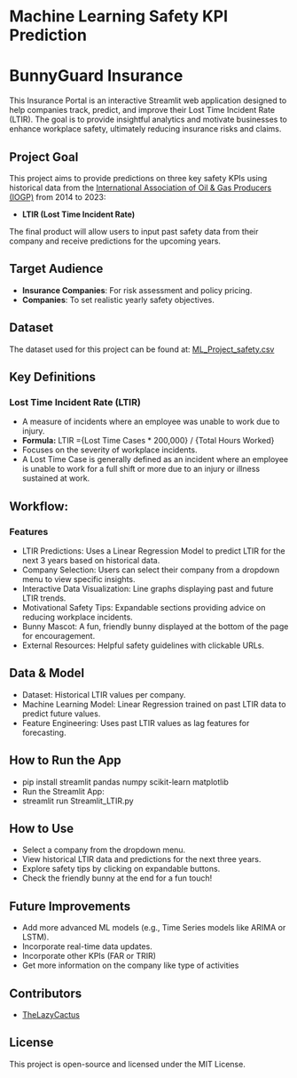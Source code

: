 # Machine Learning Safety KPI Prediction
# BunnyGuard Insurance
This Insurance Portal is an interactive Streamlit web application designed to help companies track, predict, and improve their Lost Time Incident Rate (LTIR). The goal is to provide insightful analytics and motivate businesses to enhance workplace safety, ultimately reducing insurance risks and claims.

## Project Goal
This project aims to provide predictions on three key safety KPIs using historical data from the [International Association of Oil & Gas Producers (IOGP)](w) from 2014 to 2023:
- **LTIR (Lost Time Incident Rate)**

The final product will allow users to input past safety data from their company and receive predictions for the upcoming years.

## Target Audience
- **Insurance Companies**: For risk assessment and policy pricing.
- **Companies**: To set realistic yearly safety objectives.

## Dataset
The dataset used for this project can be found at:
[ML_Project_safety.csv](https://github.com/TheLazyCactus/ML_Project/blob/main/ML_Project_safety.csv)

## Key Definitions

### **Lost Time Incident Rate (LTIR)**
- A measure of incidents where an employee was unable to work due to injury.
- **Formula:**
  LTIR ={Lost Time Cases *  200,000} / {Total Hours Worked}
- Focuses on the severity of workplace incidents.
- A Lost Time Case is generally defined as an incident where an employee is unable to work for a full shift or more due to an injury or illness sustained at work.

## Workflow:

### Features

- LTIR Predictions: Uses a Linear Regression Model to predict LTIR for the next 3 years based on historical data.
- Company Selection: Users can select their company from a dropdown menu to view specific insights.
- Interactive Data Visualization: Line graphs displaying past and future LTIR trends.
- Motivational Safety Tips: Expandable sections providing advice on reducing workplace incidents.
- Bunny Mascot: A fun, friendly bunny displayed at the bottom of the page for encouragement.
- External Resources: Helpful safety guidelines with clickable URLs.

## Data & Model

- Dataset: Historical LTIR values per company.
- Machine Learning Model: Linear Regression trained on past LTIR data to predict future values.
- Feature Engineering: Uses past LTIR values as lag features for forecasting.


## How to Run the App

- pip install streamlit pandas numpy scikit-learn matplotlib
- Run the Streamlit App:
- streamlit run Streamlit_LTIR.py

## How to Use

- Select a company from the dropdown menu.
- View historical LTIR data and predictions for the next three years.
- Explore safety tips by clicking on expandable buttons.
- Check the friendly bunny at the end for a fun touch!

## Future Improvements

- Add more advanced ML models (e.g., Time Series models like ARIMA or LSTM).
- Incorporate real-time data updates.
- Incorporate other KPIs (FAR or TRIR)
- Get more information on the company like type of activities




## Contributors
- [TheLazyCactus](https://github.com/TheLazyCactus)

## License
This project is open-source and licensed under the MIT License.

